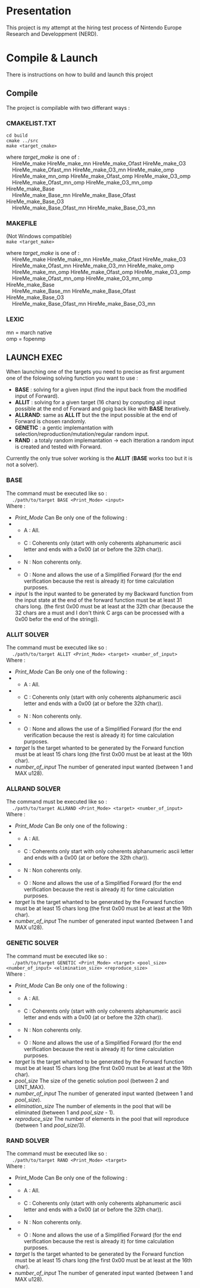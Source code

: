 # Presentation



This project is my attempt at the hiring test process of Nintendo Europe Research and Developpment (NERD).



# Compile & Launch



There is instructions on how to build and launch this project


## Compile


The project is compilable with two differant ways :


### CMAKELIST.TXT

```cd build```  
```cmake ../src```  
```make <target_cmake>```

where *target_make* is one of :  
&nbsp;&nbsp;&nbsp;&nbsp;HireMe_make HireMe_make_mn HireMe_make_Ofast HireMe_make_O3  
&nbsp;&nbsp;&nbsp;&nbsp;HireMe_make_Ofast_mn HireMe_make_O3_mn HireMe_make_omp  
&nbsp;&nbsp;&nbsp;&nbsp;HireMe_make_mn_omp HireMe_make_Ofast_omp HireMe_make_O3_omp  
&nbsp;&nbsp;&nbsp;&nbsp;HireMe_make_Ofast_mn_omp HireMe_make_O3_mn_omp HireMe_make_Base  
&nbsp;&nbsp;&nbsp;&nbsp;HireMe_make_Base_mn HireMe_make_Base_Ofast HireMe_make_Base_O3  
&nbsp;&nbsp;&nbsp;&nbsp;HireMe_make_Base_Ofast_mn HireMe_make_Base_O3_mn

### MAKEFILE

(Not Windows compatible)  
```make <target_make>```

where *target_make* is one of :  
&nbsp;&nbsp;&nbsp;&nbsp;HireMe_make HireMe_make_mn HireMe_make_Ofast HireMe_make_O3  
&nbsp;&nbsp;&nbsp;&nbsp;HireMe_make_Ofast_mn HireMe_make_O3_mn HireMe_make_omp  
&nbsp;&nbsp;&nbsp;&nbsp;HireMe_make_mn_omp HireMe_make_Ofast_omp HireMe_make_O3_omp  
&nbsp;&nbsp;&nbsp;&nbsp;HireMe_make_Ofast_mn_omp HireMe_make_O3_mn_omp HireMe_make_Base  
&nbsp;&nbsp;&nbsp;&nbsp;HireMe_make_Base_mn HireMe_make_Base_Ofast HireMe_make_Base_O3  
&nbsp;&nbsp;&nbsp;&nbsp;HireMe_make_Base_Ofast_mn HireMe_make_Base_O3_mn


### LEXIC

mn = march native  
omp = fopenmp



## LAUNCH EXEC


When launching one of the targets you need to precise as first argument one of the folowing solving function you want to use :  
*   **BASE** : solving for a given input (find the input back from the modified input of Forward).  
*   **ALLIT** : solving for a given target (16 chars) by conputing all input possible at the end of Forward and goig back like with **BASE** Iteratively.  
*   **ALLRAND**: same as **ALL IT** but the the input possible at the end of Forward is chosen randomly.  
*   **GENETIC** : a gentic implemantation with selection/reproduction/mutation/regular random input.  
*   **RAND** : a totaly random implemantation -> each itteration a random input is created and tested with Forward.

Currently the only true solver working is the **ALLIT** (**BASE** works too but it is not a solver).


### BASE

The command must be executed like so :  
&nbsp;&nbsp;&nbsp;&nbsp;```./path/to/target BASE <Print_Mode> <input>```  
Where :  
*   *Print_Mode* Can Be only one of the following :  
*   *   A : All.  
*   *   C : Coherents only (start with only coherents alphanumeric ascii letter and ends with a 0x00 (at or before the 32th char)).  
*   *   N : Non coherents only.  
*   *   O : None and allows the use of a Simplified Forward (for the end verification because the rest is already it) for time calculation purposes.  
*   *input* Is the input wanted to be generated by my Backward function from the input state at the end of the forward function must be at least 31 chars long. (the first 0x00 must be at least at the 32th char (because the 32 chars are a must and I don't think C args can be processed with a 0x00 befor the end of the string)).

### ALLIT SOLVER

The command must be executed like so :  
&nbsp;&nbsp;&nbsp;&nbsp;```./path/to/target ALLIT <Print_Mode> <target> <number_of_input>```  
Where :  
*   *Print_Mode* Can Be only one of the following :  
*   *   A : All.  
*   *   C : Coherents only (start with only coherents alphanumeric ascii letter and ends with a 0x00 (at or before the 32th char)).  
*   *   N : Non coherents only.  
*   *   O : None and allows the use of a Simplified Forward (for the end verification because the rest is already it) for time calculation purposes.  
*   *target* Is the target whanted to be generated by the Forward function must be at least 15 chars long (the first 0x00 must be at least at the 16th char).  
*   *number_of_input* The number of generated input wanted (between 1 and MAX u128).

### ALLRAND SOLVER

The command must be executed like so :  
&nbsp;&nbsp;&nbsp;&nbsp;```./path/to/target ALLRAND <Print_Mode> <target> <number_of_input>```  
Where :  
*   *Print_Mode* Can Be only one of the following :  
*   *   A : All.  
*   *   C : Coherents only start with only coherents alphanumeric ascii letter and ends with a 0x00 (at or before the 32th char)).  
*   *   N : Non coherents only.  
*   *   O : None and allows the use of a Simplified Forward (for the end verification because the rest is already it) for time calculation purposes.  
*   *target* Is the target whanted to be generated by the Forward function must be at least 15 chars long (the first 0x00 must be at least at the 16th char).  
*   *number_of_input* The number of generated input wanted (between 1 and MAX u128).

### GENETIC SOLVER

The command must be executed like so :  
&nbsp;&nbsp;&nbsp;&nbsp;```./path/to/target GENETIC <Print_Mode> <target> <pool_size> <number_of_input> <elimination_size> <reproduce_size>```  
Where :  
*   *Print_Mode* Can Be only one of the following :  
*   *   A : All.  
*   *   C : Coherents only (start with only coherents alphanumeric ascii letter and ends with a 0x00 (at or before the 32th char)).  
*   *   N : Non coherents only.  
*   *   O : None and allows the use of a Simplified Forward (for the end verification because the rest is already it) for time calculation purposes.  
*   *target* Is the target whanted to be generated by the Forward function must be at least 15 chars long (the first 0x00 must be at least at the 16th char).  
*   *pool_size* The size of the genetic solution pool (between 2 and UINT_MAX).  
*   *number_of_input* The number of generated input wanted (between 1 and *pool_size*).  
*   *elimination_size* The number of elements in the pool that will be eliminated (between 1 and *pool_size* - 1).  
*   *reproduce_size* The number of elements in the pool that will reproduce (between 1 and *pool_size*/3).

### RAND SOLVER

The command must be executed like so :  
&nbsp;&nbsp;&nbsp;&nbsp;```./path/to/target RAND <Print_Mode> <target>```  
Where :  
* Print_Mode Can Be only one of the following :  
*   *   A : All.  
*   *   C : Coherents only (start with only coherents alphanumeric ascii letter and ends with a 0x00 (at or before the 32th char)).  
*   *   N : Non coherents only.  
*   *   O : None and allows the use of a Simplified Forward (for the end verification because the rest is already it) for time calculation purposes.  
*   *target* Is the target whanted to be generated by the Forward function must be at least 15 chars long (the first 0x00 must be at least at the 16th char).  
*   *number_of_input* The number of generated input wanted (between 1 and MAX u128).
